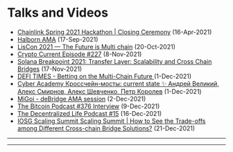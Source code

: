 # Talks and Videos

* [Chainlink Spring 2021 Hackathon | Closing Ceremony](https://www.youtube.com/watch?v=8hdoTeT-rTA) (16-Apr-2021)
* [Halborn AMA](https://www.youtube.com/watch?v=V\_kqlcRCCD8\&t=527s) (17-Sep-2021)&#x20;
* [LisCon 2021 — The Future is Multi chain](https://www.youtube.com/watch?v=\_PZsTtrmiig) (20-Oct-2021) &#x20;
* [Crypto Current Episode #227](https://www.youtube.com/watch?v=PahLcN8j\_kI) (8-Nov-2021)&#x20;
* [Solana Breakpoint 2021: Transfer Layer: Scalability and Cross Chain Bridges](https://www.youtube.com/watch?v=YH0FvcHdLX8) (17-Nov-2021)
* [DEFI TIMES - Betting on the Multi-Chain Future ](https://open.spotify.com/episode/4G17XvDwXQzMMHvdYKjKlP?si=2130e9f5a8db46da\&nd=1)(1-Dec-2021)&#x20;
* [Cyber Academy Кроссчейн-мосты: current state ✨ Андрей Великий, Алекс Смирнов, Алекс Шевченко, Петр Королев](https://www.youtube.com/watch?v=sKvkDZVBcVE) (1-Dec-2021)
* [MiGoi - deBridge AMA session](https://www.youtube.com/watch?v=nIYUXku7F\_Y) (2-Dec-2021)
* [The Bitcoin Podcast #376 Interview](http://thebitcoinpodcast.com/the-bitcoin-podcast-376/) (9-Dec-2021) &#x20;
* [The Decentralized Life Podcast #15](https://pod.co/decentralized/15-with-alex-smirnov-co-founder-of-debridge) (16-Dec-2021)&#x20;
* [IOSG Scaling Summit Scaling Summit | How to See the Trade-offs among Different Cross-chain Bridge Solutions?](https://www.youtube.com/watch?v=Iz5WiRlG7qM) (21-Dec-2021)&#x20;



****

****
